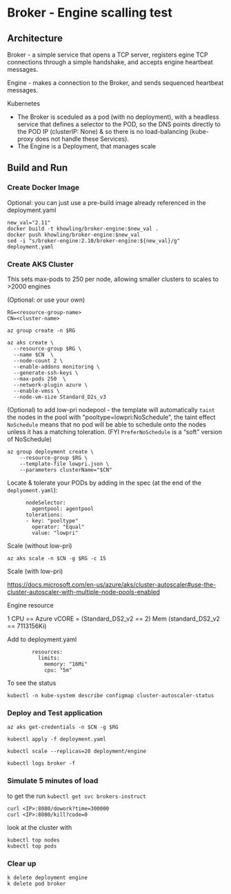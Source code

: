 
# Broker - Engine scalling test

## Architecture

Broker - a simple service that opens a TCP server, registers egine TCP connections through a simple handshake, and accepts engine heartbeat messages.

Engine - makes a connection to the Broker, and sends sequenced heartbeat messages.

Kubernetes
* The Broker is sceduled as a pod (with no deployment), with a headless service that defines a selector to the POD, so the DNS points directly to the POD IP (clusterIP: None) & so there is no load-balancing (kube-proxy does not handle these Services).
* The Engine is a Deployment, that manages scale


## Build and Run

### Create Docker Image

Optional: you can just use a pre-build image already referenced in the deployment.yaml

```
new_val="2.11"
docker build -t khowling/broker-engine:$new_val .
docker push khowling/broker-engine:$new_val
sed -i "s/broker-engine:2.10/broker-engine:${new_val}/g" deployment.yaml
```

### Create AKS Cluster

This sets max-pods to 250 per node, allowing smaller clusters to scales to >2000 engines

(Optional: or use your own)

```
RG=<resource-group-name>
CN=<cluster-name>
```

```
az group create -n $RG

az aks create \
  --resource-group $RG \
  --name $CN  \
  --node-count 2 \
  --enable-addons monitoring \
  --generate-ssh-keys \
  --max-pods 250  \
  --network-plugin azure \
  --enable-vmss \
  --node-vm-size Standard_D2s_v3
```

(Optional) to add low-pri nodepool - the template will automatically `taint` the nodes in the pool with "pooltype=lowpri:NoSchedule", the taint effect `NoSchedule` means that no pod will be able to schedule onto the nodes unless it has a matching toleration.  (FYI `PreferNoSchedule` is a “soft” version of NoSchedule)

```
az group deployment create \
    --resource-group $RG \
    --template-file lowpri.json \
    --parameters clusterName="$CN"
```

Locate & tolerate your PODs by adding in the spec (at the end of the `deplyoment.yaml`):

```
      nodeSelector:
        agentpool: agentpool
      tolerations:
      - key: "pooltype"
        operator: "Equal"
        value: "lowpri"
```


Scale (without low-pri)

```
az aks scale -n $CN -g $RG -c 15
```

Scale (with low-pri)

https://docs.microsoft.com/en-us/azure/aks/cluster-autoscaler#use-the-cluster-autoscaler-with-multiple-node-pools-enabled

Engine resource


1 CPU == Azure vCORE = (Standard_DS2_v2 == 2)
Mem (standard_DS2_v2 == 7113156Ki)

Add to deployment.yaml
```
        resources:
          limits:
            memory: "16Mi"
            cpu: "5m"
```
To see the status
```
kubectl -n kube-system describe configmap cluster-autoscaler-status
```

### Deploy and Test application

```
az aks get-credentials -n $CN -g $RG
```

```
kubectl apply -f deployment.yaml
```

```
kubectl scale --replicas=20 deployment/engine
```

```
kubectl logs broker -f
```

### Simulate 5 minutes of load

to get the <IP> run `kubectl get svc brokers-instruct`

```
curl <IP>:8080/dowork?time=300000
curl <IP>:8080/kill?code=0
```

look at the cluster with 

```
kubectl top nodes
kubectl top pods
```

### Clear up 

```
k delete deployment engine
k delete pod broker
```